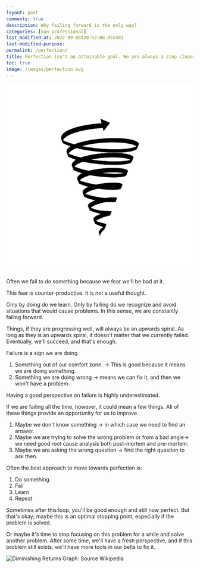 ```yaml
---
layout: post
comments: true
description: Why failing forward is the only way?
categories: [non-professional]
last_modified_at: 2022-09-08T20:52:08.052481
last-modified-purpose:
permalink: /perfection/
title: Perfection isn't an attainable goal. We are always a step closer to it.
toc: true
image: /images/perfection.svg
---
```

![](/images/perfection.svg)

Often we fail to do something because we fear we'll be bad at it.

This fear is counter-productive. It is not a useful thought.

Only by doing do we learn. Only by failing do we recognize and avoid situations that would cause problems. In this sense, we are constantly failing forward.

Things, if they are progressing well, will always be an upwards spiral. As long as they is an upwards spiral, it doesn't matter that we currently failed. Eventually, we'll succeed, and that's enough.

Failure is a sign we are doing 
1. Something out of our comfort zone. -> This is good because it means we are doing something.
2. Something we are doing wrong -> means we can fix it, and then we won't have a problem.

Having a good perspective on failure is highly underestimated.

If we are failing all the time, however, it could mean a few things. All of these things provide an opportunity for us to improve.
1. Maybe we don't know something -> in which case we need to find an answer.
2. Maybe we are trying to solve the wrong problem or from a bad angle-> we need good root cause analysis both post-mortem and pre-mortem.
3. Maybe we are asking the wrong question -> find the right question to ask then.

Often the best approach to move towards perfection is:
1. Do something.
2. Fail
3. Learn
4. Repeat

Sometimes after this loop, you'll be good enough and still now perfect. But that's okay; maybe this is an optimal stopping point, especially if the problem is solved.

Or maybe it's time to stop focusing on this problem for a while and solve another problem. After some time, we'll have a fresh perspective, and if this problem still exists, we'll have more tools in our belts to fix it.

![Diminishing Returns Graph: Source Wikipedia](https://upload.wikimedia.org/wikipedia/commons/0/03/Diminishing_Returns_Graph.png)